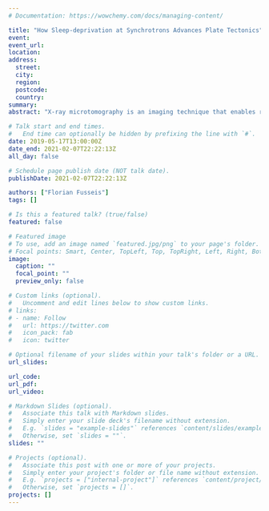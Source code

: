 ```yaml
---
# Documentation: https://wowchemy.com/docs/managing-content/

title: "How Sleep-deprivation at Synchrotrons Advances Plate Tectonics"
event:
event_url:
location:
address:
  street:
  city:
  region:
  postcode:
  country:
summary:
abstract: "X-ray microtomography is an imaging technique that enables reconstructing the internal structure of objects based on variations in x-ray absorption and phase contrast. The x-rays produced by synchrotron light sources are even bright enough to see through pressure vessels and capture changes to the internal structure of rock samples during geological processes in experiments. Time-resolved (4D) microtomography, which produces vast amounts of image data, is currently revolutionising experimental geosciences. These data allow the quantification and interpretion of grain (i.e. micron-) scale processes in rocks. Where combined with more conventional mechanical, chemical, hydraulic and thermal data, they enable significant advances in our understanding of tectonic processes. These advances are currently curtailed by our lacking ability to optimize tomographic data acquisition, streamline data processing and most importantly, mine, combine and interpret the experimental data. In this talk I will outline our group’s experimental work with (synchrotron-based) 4D x-ray microtomography and describe our interfaces with data science. I will report on our current data analysis strategies and discuss our stumbling blocks in data processing and interpretation."

# Talk start and end times.
#   End time can optionally be hidden by prefixing the line with `#`.
date: 2019-05-17T13:00:00Z
date_end: 2021-02-07T22:22:13Z
all_day: false

# Schedule page publish date (NOT talk date).
publishDate: 2021-02-07T22:22:13Z

authors: ["Florian Fusseis"]
tags: []

# Is this a featured talk? (true/false)
featured: false

# Featured image
# To use, add an image named `featured.jpg/png` to your page's folder. 
# Focal points: Smart, Center, TopLeft, Top, TopRight, Left, Right, BottomLeft, Bottom, BottomRight.
image:
  caption: ""
  focal_point: ""
  preview_only: false

# Custom links (optional).
#   Uncomment and edit lines below to show custom links.
# links:
# - name: Follow
#   url: https://twitter.com
#   icon_pack: fab
#   icon: twitter

# Optional filename of your slides within your talk's folder or a URL.
url_slides:

url_code:
url_pdf:
url_video:

# Markdown Slides (optional).
#   Associate this talk with Markdown slides.
#   Simply enter your slide deck's filename without extension.
#   E.g. `slides = "example-slides"` references `content/slides/example-slides.md`.
#   Otherwise, set `slides = ""`.
slides: ""

# Projects (optional).
#   Associate this post with one or more of your projects.
#   Simply enter your project's folder or file name without extension.
#   E.g. `projects = ["internal-project"]` references `content/project/deep-learning/index.md`.
#   Otherwise, set `projects = []`.
projects: []
---
```

